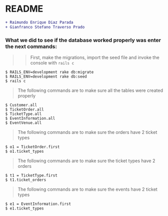 # README
```diff
+ Raimundo Enrique Diaz Parada
+ Gianfranco Stefano Traverso Prado
```
### What we did to see if the database worked properly was enter the next commands:

>> First, make the migrations, import the seed file and invoke the console with `rails c`
```shell
$ RAILS_ENV=development rake db:migrate
$ RAILS_ENV=development rake db:seed
$ rails c
```
> The following commands are to make sure all the tables were created properly
```shell
$ Customer.all
$ TicketOrder.all
$ TicketType.all
$ EventInformation.all
$ EventVenue.all
```
> The following commands are to make sure the orders have 2 ticket types
```shell
$ o1 = TicketOrder.first
$ o1.ticket_types
```
> The following commands are to make sure the ticket types have 2 orders
```shell
$ t1 = TicketType.first
$ t1.ticket_orders
```
> The following commands are to make sure the events have 2 ticket types
```shell
$ e1 = EventInformation.first
$ e1.ticket_types
```
